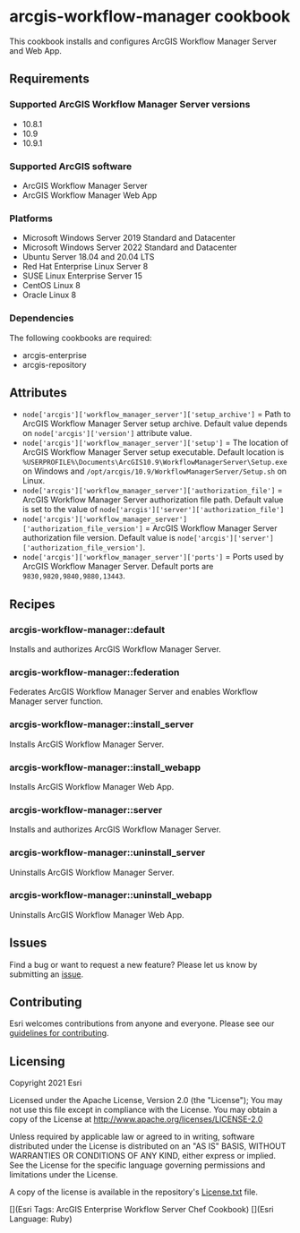 # arcgis-workflow-manager cookbook

This cookbook installs and configures ArcGIS Workflow Manager Server and Web App.

## Requirements

### Supported ArcGIS Workflow Manager Server versions

* 10.8.1
* 10.9
* 10.9.1

### Supported ArcGIS software

* ArcGIS Workflow Manager Server
* ArcGIS Workflow Manager Web App

### Platforms

* Microsoft Windows Server 2019 Standard and Datacenter
* Microsoft Windows Server 2022 Standard and Datacenter
* Ubuntu Server 18.04 and 20.04 LTS
* Red Hat Enterprise Linux Server 8
* SUSE Linux Enterprise Server 15
* CentOS Linux 8
* Oracle Linux 8

### Dependencies

The following cookbooks are required:

* arcgis-enterprise
* arcgis-repository

Attributes
----------

* `node['arcgis']['workflow_manager_server']['setup_archive']` = Path to ArcGIS Workflow Manager Server setup archive. Default value depends on `node['arcgis']['version']` attribute value.
* `node['arcgis']['workflow_manager_server']['setup']` = The location of ArcGIS Workflow Manager Server setup executable. Default location is `%USERPROFILE%\Documents\ArcGIS10.9\WorkflowManagerServer\Setup.exe` on Windows and `/opt/arcgis/10.9/WorkflowManagerServer/Setup.sh` on Linux.
* `node['arcgis']['workflow_manager_server']['authorization_file']` = ArcGIS Workflow Manager Server authorization file path. Default value is set to the value of `node['arcgis']['server']['authorization_file']`
* `node['arcgis']['workflow_manager_server']['authorization_file_version']` = ArcGIS Workflow Manager Server authorization file version. Default value is `node['arcgis']['server']['authorization_file_version']`.
* `node['arcgis']['workflow_manager_server']['ports']` = Ports used by ArcGIS Workflow Manager Server. Default ports are `9830,9820,9840,9880,13443`.

Recipes
-------

### arcgis-workflow-manager::default

Installs and authorizes ArcGIS Workflow Manager Server.

### arcgis-workflow-manager::federation

Federates ArcGIS Workflow Manager Server and enables Workflow Manager server function.

### arcgis-workflow-manager::install_server

Installs ArcGIS Workflow Manager Server.

### arcgis-workflow-manager::install_webapp

Installs ArcGIS Workflow Manager Web App.

### arcgis-workflow-manager::server

Installs and authorizes ArcGIS Workflow Manager Server.

### arcgis-workflow-manager::uninstall_server

Uninstalls ArcGIS Workflow Manager Server.

### arcgis-workflow-manager::uninstall_webapp

Uninstalls ArcGIS Workflow Manager Web App.

## Issues

Find a bug or want to request a new feature?  Please let us know by submitting an [issue](https://github.com/Esri/arcgis-cookbook/issues).

## Contributing

Esri welcomes contributions from anyone and everyone. Please see our [guidelines for contributing](https://github.com/esri/contributing).

Licensing
---------

Copyright 2021 Esri

Licensed under the Apache License, Version 2.0 (the "License");
You may not use this file except in compliance with the License.
You may obtain a copy of the License at
   http://www.apache.org/licenses/LICENSE-2.0

Unless required by applicable law or agreed to in writing, software
distributed under the License is distributed on an "AS IS" BASIS,
WITHOUT WARRANTIES OR CONDITIONS OF ANY KIND, either express or implied.
See the License for the specific language governing permissions and
limitations under the License.

A copy of the license is available in the repository's [License.txt](https://github.com/Esri/arcgis-cookbook/blob/master/License.txt?raw=true) file.

[](Esri Tags: ArcGIS Enterprise Workflow Server Chef Cookbook)
[](Esri Language: Ruby)
